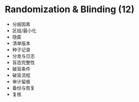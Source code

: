 # Randomization & Blinding (12)

- 分层因素
- 区组/最小化
- 隐匿
- 清单版本
- 种子记录
- 分发与日志
- 盲态完整性
- 破盲条件
- 破盲流程
- 审计留痕
- 备份与恢复
- 复核
